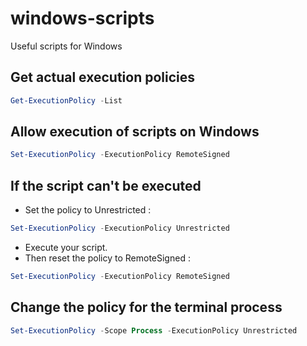 # windows-scripts

Useful scripts for Windows

## Get actual execution policies

```ps1
Get-ExecutionPolicy -List
```

## Allow execution of scripts on Windows

```ps1
Set-ExecutionPolicy -ExecutionPolicy RemoteSigned
```

## If the script can't be executed

- Set the policy to Unrestricted :
```ps1
Set-ExecutionPolicy -ExecutionPolicy Unrestricted
```
- Execute your script.
- Then reset the policy to RemoteSigned :
```ps1
Set-ExecutionPolicy -ExecutionPolicy RemoteSigned
```

## Change the policy for the terminal process

```ps1
Set-ExecutionPolicy -Scope Process -ExecutionPolicy Unrestricted
```
